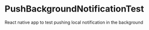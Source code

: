 # PushBackgroundNotificationTest
 React native app to test pushing local notification in the background
